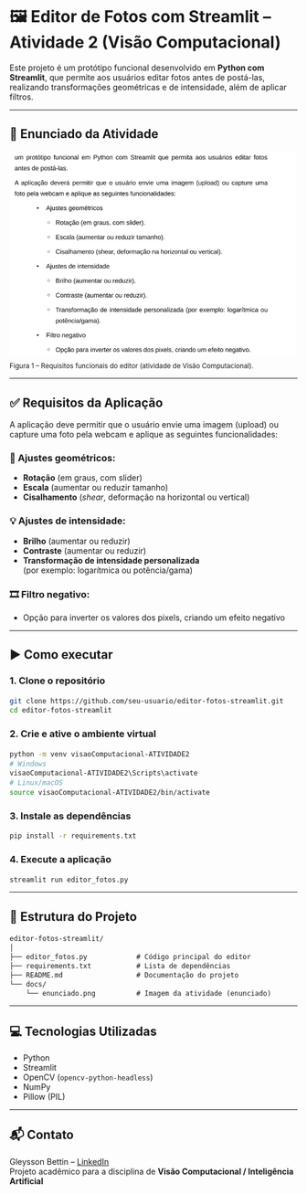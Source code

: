 # 🖼️ Editor de Fotos com Streamlit – Atividade 2 (Visão Computacional)

Este projeto é um protótipo funcional desenvolvido em **Python com Streamlit**, que permite aos usuários editar fotos antes de postá-las, realizando transformações geométricas e de intensidade, além de aplicar filtros.

---

## 📸 Enunciado da Atividade

![Enunciado da Atividade](docs/enunciado.png)
<sub>Figura 1 – Requisitos funcionais do editor (atividade de Visão Computacional).</sub>

---

## ✅ Requisitos da Aplicação

A aplicação deve permitir que o usuário envie uma imagem (upload) ou capture uma foto pela webcam e aplique as seguintes funcionalidades:

### 🔁 Ajustes geométricos:
- **Rotação** (em graus, com slider)
- **Escala** (aumentar ou reduzir tamanho)
- **Cisalhamento** (*shear*, deformação na horizontal ou vertical)

### 💡 Ajustes de intensidade:
- **Brilho** (aumentar ou reduzir)
- **Contraste** (aumentar ou reduzir)
- **Transformação de intensidade personalizada**  
  (por exemplo: logarítmica ou potência/gama)

### 🎞️ Filtro negativo:
- Opção para inverter os valores dos pixels, criando um efeito negativo

---

## ▶️ Como executar

### 1. Clone o repositório

```bash
git clone https://github.com/seu-usuario/editor-fotos-streamlit.git
cd editor-fotos-streamlit
```

### 2. Crie e ative o ambiente virtual

```bash
python -m venv visaoComputacional-ATIVIDADE2
# Windows
visaoComputacional-ATIVIDADE2\Scripts\activate
# Linux/macOS
source visaoComputacional-ATIVIDADE2/bin/activate
```

### 3. Instale as dependências

```bash
pip install -r requirements.txt
```

### 4. Execute a aplicação

```bash
streamlit run editor_fotos.py
```

---

## 📂 Estrutura do Projeto

```
editor-fotos-streamlit/
│
├── editor_fotos.py            # Código principal do editor
├── requirements.txt           # Lista de dependências
├── README.md                  # Documentação do projeto
└── docs/
    └── enunciado.png          # Imagem da atividade (enunciado)
```

---

## 💻 Tecnologias Utilizadas

- Python
- Streamlit
- OpenCV (`opencv-python-headless`)
- NumPy
- Pillow (PIL)

---

## 📬 Contato

Gleysson Bettin – [LinkedIn](hhttps://br.linkedin.com/in/gleyssonbettin)  
Projeto acadêmico para a disciplina de **Visão Computacional / Inteligência Artificial**